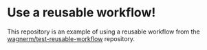 # Use a reusable workflow!

This repository is an example of using a reusable workflow from the [wagnerm/test-reusable-workflow](https://github.com/wagnerm/test-reusable-workflow/) repository.

